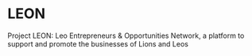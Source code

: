 # LEON
Project LEON: Leo Entrepreneurs &amp; Opportunities Network, a platform to support and promote the businesses of Lions and Leos
